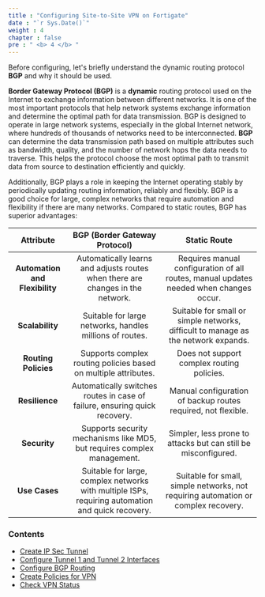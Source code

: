 ```yaml
---
title : "Configuring Site-to-Site VPN on Fortigate"
date : "`r Sys.Date()`"
weight : 4
chapter : false
pre : " <b> 4 </b> "
---
```


Before configuring, let's briefly understand the dynamic routing protocol **BGP** and why it should be used.

**Border Gateway Protocol (BGP)** is a **dynamic** routing protocol used on the Internet to exchange information between different networks. It is one of the most important protocols that help network systems exchange information and determine the optimal path for data transmission. BGP is designed to operate in large network systems, especially in the global Internet network, where hundreds of thousands of networks need to be interconnected.
**BGP** can determine the data transmission path based on multiple attributes such as bandwidth, quality, and the number of network hops the data needs to traverse. This helps the protocol choose the most optimal path to transmit data from source to destination efficiently and quickly.

Additionally, BGP plays a role in keeping the Internet operating stably by periodically updating routing information, reliably and flexibly.
BGP is a good choice for large, complex networks that require automation and flexibility if there are many networks. Compared to static routes, BGP has superior advantages:

| **Attribute**                 | **BGP (Border Gateway Protocol)**          | **Static Route**                        |
|:----------------------------:|:------------------------------------------:|:--------------------------------------:|
| **Automation and Flexibility**| Automatically learns and adjusts routes when there are changes in the network. | Requires manual configuration of all routes, manual updates needed when changes occur. |
| **Scalability**               | Suitable for large networks, handles millions of routes. | Suitable for small or simple networks, difficult to manage as the network expands. |
| **Routing Policies**          | Supports complex routing policies based on multiple attributes. | Does not support complex routing policies. |
| **Resilience**                | Automatically switches routes in case of failure, ensuring quick recovery. | Manual configuration of backup routes required, not flexible. |
| **Security**                  | Supports security mechanisms like MD5, but requires complex management. | Simpler, less prone to attacks but can still be misconfigured. |
| **Use Cases**                 | Suitable for large, complex networks with multiple ISPs, requiring automation and quick recovery. | Suitable for small, simple networks, not requiring automation or complex recovery. |


### Contents
  - [Create IP Sec Tunnel](4.1-createvpc/)
  - [Configure Tunnel 1 and Tunnel 2 Interfaces](4.2-configinterfacetunnel/)
  - [Configure BGP Routing](4.3-configroutingbgp/)
  - [Create Policies for VPN](4.4-createpolicy/)
  - [Check VPN Status](4.5-checkstatusvpn/)